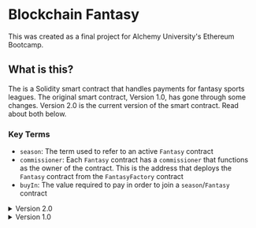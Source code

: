 # Blockchain Fantasy
This was created as a final project for Alchemy University's Ethereum Bootcamp.

## What is this?
The is a Solidity smart contract that handles payments for fantasy sports leagues. The original smart contract, Version 1.0, has gone through some changes. Version 2.0 is the current version of the smart contract. Read about both below.

### Key Terms
- `season`: The term used to refer to an active `Fantasy` contract
- `commissioner`: Each `Fantasy` contract has a `commissioner` that functions as the owner of the contract. This is the address that deploys the `Fantasy` contract from the `FantasyFactory` contract
- `buyIn`: The value required to pay in order to join a `season`/`Fantasy` contract   

<details>

<summary> Version 2.0 </summary>

## Version 2.0
The contract has been upgraded to utilize the factory pattern.

### How does it work?
Originally, all of the state was managed by one contract. A user would create a league and invite league members.  The smart contract would be responsible for handling payments for the created fantasy league.  A single contract kept track of every league that was created along with all of the funds for each league.
Version 2.0 Implements a factory pattern.  Users initially interact with a factory contract which keeps track of all the contracts that are deployed. The factory pattern allows for each league to exist within its own contract.  All the funds are no longer tied to a single contract but with each individual contract deployed by the factory.

### The smart contracts
#### `FantasyFactory.sol`
This is the factory contract that users will initially interact with.  The purpose of the contract is to create a new smart contract. This is handled through the `createFantasyContract()` function:
```solidity
function createFantasyContract(uint256 _buyIn) external {
        if (_buyIn <= 0) {
            revert Fantasy_Factory__InvalidBuyInAmount();
        }

        uint256 currentId = s_seasonCounter;

        Fantasy newFantasyContract = new Fantasy(
            payable(msg.sender),
            currentId,
            _buyIn,
            address(this)
        );

        Season storage season = s_fantasyContracts[msg.sender][currentId];
        season.fantasyContract = address(newFantasyContract);
        season.buyIn = _buyIn;

        s_seasonCounter++;

        emit FantasyContractCreation(
            address(newFantasyContract),
            msg.sender,
            currentId
        );
    }
```
- `createFantasyContract()` takes one argument, a `uint256`.  This argument sets the buy in for the league that is going to be created.
- The league id is set by the `s_seasonCounter` state variable found in the `FantasyFactory` contract.  The `s_seasonCounter` will be incremented by this function.
- The contract creates a new `Fantasy` contract passing to it 4 arguments: 
	- `msg.sender`: The address of the user calling the function 
	- `currentId`: The current value of `s_seasonCounter` to set the season id
	- `_buyIn`: The buy in amount that members will have to pay to join the league
	- `address(this)`: The contract address to the factory contract. This is done to make it easier for the `Fantasy` contract to call a function on the `FantasyFactory` contract
- The function updates the mapping which tracks all the `Fantasy` contracts that have been deployed associating the contract with the user that deployed the contract. The id of the contract is also used for tracking so a user can deploy multiple contracts

When a season is "completed", it is removed from the `s_fantasyContracts` mapping.  This is done through the `removeFantasyContract` function:
```solidity
function removeFantasyContract(address _owner, uint256 _seasonId) external {
    if (
        msg.sender != s_fantasyContracts[_owner][_seasonId].fantasyContract
    ) {
        revert Fantasy_Factory__MustCallFromContract();
    }
    delete s_fantasyContracts[_owner][_seasonId];

    emit ContractRemoved(msg.sender, _seasonId, _owner);
}
```  
- The function takes two arguments, an address `_owner`, and a uint256 `_seasonId`. 
    - These two arguments will be used to retrieve the `Fantasy` contract from `s_fantasyContracts`.  
- This function is called from the `Fantasy` contract when the commissioner calls the `completeSeason` function.  
    - That means that the `msg.sender` of this function must be the actual `Fantasy` contract.  
    - This ensures that account addresses cannot call the function.  
    - Only the commissioner of the calling `Fantasy` contract will be able to successfully initiate this function.

The factory contract has some getter functions to help retrieve data.
- `getFantasyContract` returns the address of a deployed `Fantasy` contract based on season id. While this function doesn't have an explicit `onlyOwner` modifier, the address of the caller will be used to access the `s_fantasyContracts` mapping. Technically, this is a function meant to be called by commissioners to retrieve their contracts.
- `getBuyIn` returns the buy in amount for a deployed `Fantasy` contract. Like the previous function, it uses the season id and the address of the function caller to access the `s_fantasyContracts` mapping. 
-`getSeasonCounter` is a function anyone can call to see the value of the `s_seasonCounter` variable which is responsible for settings season ids.

One of the main changes in this new contract is the `Season` struct. 
    - In Version 1, the `Season` struct contained all of the information related to a season created by a commissioner.  This information included the `commissioner`, `id`, `players`, and more.  
        - It was necessary for the `Season` struct to be this dense because of the lack of a factory pattern. 
        - In version 1, there was only a single contract, so all of the necessary information was stored in the `Season` struct. 
    - In Version 2.0, the `Season` struct does not bear as much responsibility. It is only found in the `FantasyFactory` contract. 
        - It only contains the address of the deployed `Fantasy` contract along with the `buyIn`
        - The `Season` struct is contained within a mapping which is accessed with the ``commissioner`` address and `seasonId`

#### `Fantasy.sol`
The factory pattern's benefit is highlighted by the `Fantasy.sol` contract.  A user that wants to create a `Fantasy` contract will first interact with the `FantasyFactory.sol` contract. Interaction with `FantasyFactory` will lead to the creation of a `Fantasy` contract.  This `Fantasy` contract will hold all of the state specfic to a single season.  The user that deployed the `Fantasy` contract will become the commissioner of the contract. This is a major improvement from `Version 1.0` due to the fact that `Version 1.0` handle every season created in one main contract.  The dynamic of having a single `Fantasy` contract is a security improvement considering funds are now tied to various individual contracts rather than being accumulated in one single contract.

##### State Variables
The `Fantasy` contract has important **state variables**:
```solidity
    bool private s_seasonComplete;
    uint256 private immutable i_seasonId;
    address private immutable i_commissioner;
    uint256 private immutable i_buyIn;
    address private immutable i_factory;
    uint256 private s_prizePool;
    mapping(address => Player) players;
```
- `s_seasonComplete` is a boolean used to handle deletion of the smart contract from the `FantasyFactory` mapping. It can only be true once everyone has received their winnings.
- `i_seasonId` is an immutable uint256, and it is set when the contract is created. The value is sent from the `FantasyFactory` contract. This value allows a user to deploy multiple contracts as it is a key in the `s_fantasyContracts` found in `FantasyFactory`
- `i_commissioner` is and immutable address, and it is set when the contract is created. The value is sent from the `FantasyFactory` contract, and the address is the commissioner/owner of the contract.
- `i_buyIn` is an immutable uint256 that acts as a monetary gateway into the contract. Along with another check, when a user attempts to join a season, their buy in amount must match this value.
- `i_factory` is an immutable address which is sent when the contract is created. It is the address of the `FactoryContract`.
- `s_prizePool` is incremented each time a user buys in to the league. It is used to track funds making distribution easier.
- `players` is a mapping that maps a user's address with a `Player` struct. The `Player` struct contains important information about each user.
```solidity
 struct Player {
    bool whitelisted;
    bool buyInPaid;
    uint winnings;
}
```
- `whitelisted` is a boolean that is set to true when a commissioner enables a user to join the league. In `Version 1.0`, there was a mapping called `whitelist` which served the purpose of storing addresses that were allowed to join the league. In `Version 2.0`, this is simplified into a boolean value. The `whitelisted` boolean ensures only the players in this league can interact with the functions of the `Fantasy` contract.
- `buyInPaid` is another boolean value that becomes true when a user successfully buys in to the league.
- `winnings` is a uint that keeps track of how much the player is allowed to withdraw. This is a value that will be adjusted by the commissioner.

##### Modifiers
`Fantasy.sol` has two important modifiers.
The `onlyWhitelisted` modifier ensures that only players invited to the league can interact with the contract.
```solidity
modifier onlyWhitelisted(address _address) {
    if (!players[_address].whitelisted) {
        revert Fantasy__AddressNotWhitelisted();
    }
    _;
}
```
The modifier takes an address as an argument. The modifier takes the address and uses it as a key in the `s_players` mapping. The function verifies that the address returns true for the `whitelisted` parameter.

The `onlyCommissioner` modifier ensures only the commissioner can call certain functions.
```solidity
modifier onlyCommissioner() {
	if (msg.sender != i_commissioner) {
		revert Fantasy__OnlyCommissionerCanPerformThisAction();
	}
	_;
}
```
The `i_commissioner` variable is assigned when the `Fantasy` contract is deployed. This variable is used to compare with `msg.sender` to ensure only the commissioner can interact with certain functions.

##### Constructor
The `constructor` for `Fantasy.sol` is integral in setting the unique parameters for each contract that is deployed by `FantasyFactory`.  
```solidity
constructor(
        address _commissioner,
        uint256 _seasonId,
        uint256 _buyIn,
        address _factory
    ) {
        i_seasonId = _seasonId;
        i_commissioner = _commissioner;
        i_buyIn = _buyIn;
        i_factory = _factory;

        s_players[_commissioner].whitelisted = true;
        emit SeasonStarted(_seasonId, _commissioner);
        emit Whitelisted(_seasonId, _commissioner);
    }
```
The constructor has 4 parameters:
- `_commissioner` is an address that dictates the ownership of the deployed `Fantasy` contract
- `_seasonId` is the unique uint256 identifier assigned to this contract which is based on the season counter in `FantasyFactory.sol`
- `_buyIn` is the amount that whitelisted members must pay to join the league
- `_iFactory` is the contract address of `FantasyFactory.sol` which is used in the function to complete the season
When a new contract is created with `FantasyFactory.sol`, this constructor is provided with the necessary arguments. So launching a new contract from `FantasyFactory.sol` will assign a commissioner, provide a season id, set the buy in, and store the `FantasyFactory.sol` contract address.  Additionally, the commissioner's address will be whitelisted allowing the commissioner to buy in.

##### `addToWhiteList`
The first function important to the `Fantasy` contract is the `addToWhitelist` function:
```solidity
function addToWhitelist(address _address) external onlyCommissioner {
    if (s_players[_address].whitelisted) {
        revert Fantasy__AddressAlreadyWhitelisted();
    }
    s_players[_address].whitelisted = true;
    emit Whitelisted(i_seasonId, _address);
}
```
- This function can only be called by the `commissioner`
- The function has one parameter, an address
    - The address that the commissioner will input through the frontend will be the address of the user that is to be whitelisted
- If the address is already whitelisted, this function will rever
- The address is added to the `s_players` mapping, setting the `whitelisted` boolean found in the `Player` struct to true
- The whitelisted address now has access to certain functions in the `Fantasy` contract
    - The whitelisted address will only have access to the specific contract associated with the `commissioner`

##### `buyIn`
The `buyIn` function allows whitelisted addresses to pay the buy in fee for the league
```
function buyIn(uint _buyIn) external payable onlyWhitelisted(msg.sender) {
        Player storage player = s_players[msg.sender];
        if (_buyIn != i_buyIn || _buyIn <= 0) {
            revert Fantasy__IncorrectBuyInAmount();
        }
        if (player.buyInPaid) {
            revert Fantasy__PlayerAlreadyPaid();
        }

        player.buyInPaid = true;
        s_prizePool += _buyIn;
        
        emit PlayerBuyIn(msg.sender, _buyIn);
    }
```
- The function has one argument `_buyIn`: the buy in amount 
- This function can only be called by whitelisted addresses
- If the buy in amount used as an argument does not match with the `i_buyIn` variable or if the buy in is 0, this function will revert
- The the address calling this function has already paid the buy in, this function will revert
- When this function is called successfully: 
	- The `buyInPaid` boolean in the `Player` struct associated with the address calling this function will be set to true
	- `s_prizepool` will be incremented with the `_buyIn` amount

##### `addWinnings`
The `addWinnings` function allows the commissioner to distribute funds to players in the league.  This can be done at any point in during the duration of the contract.  
```
    function addWinnings(
        address _player,
        uint _winnings
    ) external onlyCommissioner {
        Player storage player = s_players[_player];

        if (!player.whitelisted) {
            revert Fantasy__PlayerNotInLeague();
        }
        if (!player.buyInPaid) {
            revert Fantasy__PlayerDidNotPayBuyIn();
        }
        if (_winnings > s_prizePool) {
            revert Fantasy__ExceedsPrizePool();
        }

        player.winnings += _winnings;
        s_prizePool -= _winnings;

        emit AddedWinning(_player, _winnings);
    }
```
- The function takes two arguments and address and a uint
	- Funds will be added to the `_player` address
	- `_winnings` is the amount to be added
- If the commissioner attempts to add winnings to an address that isn't whitelisted, the function will revert.
- If a player is whitelisted, but the buy in has yet to be paid, the commissioner cannot add winnings for the player.
- If the amount being added is greater than the current prizepool, the function will revert
- When this function is called successfully:
	- The `Player` struct winning key is incremented. 
	- The `prizePool` is decremented by the same amount

##### `withdrawWinnings`
As the commissioner distributes the prizepool to the players, a player is free to withdraw their funds as they choose.  This is handled by the `withdrawWinnings` function:
```
 function withdrawWinnings() external payable onlyWhitelisted(msg.sender) {
	Player storage player = s_players[msg.sender];
	uint256 winnings = player.winnings;

	if (winnings <= 0) {
		revert Fantasy__NoWinningsToWithdraw();
	}
	
	player.winnings = 0;

	(bool success, ) = msg.sender.call{value: winnings}("");
	if (!success) {
		revert Fantasy__FailedToSendWinnings();
	}

	emit PlayerWithdraw(msg.sender, winnings);
}
```
- The function does not take any arguments
- The function is payable, so it can transfer ether
- The function has the `onlyWhitelisted` modifier attached to it.
	- While the modifier isn't absolutely necessary as there are further checks, it still ensures only players in this specific league can successfully call this function
- If a player attempts to call this function while there are no winnings associated with the player, this function will revert
	- This check is made using `msg.sender` and checking the `s_players` mapping
	- Because `msg.sender` must be located in the `s_players` mapping, there should be no worries of malicious addresses making calls 
	- A player attempting to act maliciously will only be able to withdraw funds associated with their address
- When this function is successfully called, the player winnings will be set to 0 to ensure multiple calls cannot be made
- This function will transfer the winning value in ether to `msg.sender`

##### `tipCommissioner`
The owner of the Fantasy contract will have to spend some gas in order to get the season started. For this reason, there is an option for players in the league to send a tip to the commissioner:
```
    function tipCommisioner() external payable onlyWhitelisted(msg.sender) {
        uint256 minValue = 0.001 ether;
        if (msg.value < minValue) {
            revert Fantasy__TipTooSmall();
        }

        (bool success, ) = i_commissioner.call{value: msg.value}("");
        if (!success) {
            revert Fantasy__FailedToSendTip();
        }

        emit TippedCommissioner(msg.sender, msg.value);
    }
```
- Only whitelisted members of the league can call this function
	- This limitation is not absolutely necessary. 
	- The step was taken to ensure only members that have been invited to a league can interact with that specific contract.
- A minimum value of 0.001 ether is required

</details>

<details>
<summary> Version 1.0 </summary>

## Verson 1.0
This was the original smart contract. It has been updated to 2.0.
### How does it work?
Anyone can interact with this contract to deploy a season. The person interacting with the contract becomes the commissioner of the season they deployed.  The commissioner can allow other players to join their season. Everyone that's allowed to join buys in, and the smart contract holds all the funds.  The commissioner distributes the funds to the players and the players can withdraw at any point.  

### The smart contract
A ``seasons`` array keeps track of the all the seasons that have been created.
```solidity
Season[] public seasons;
```
The heart of the contract lies in the ``Season`` struct.
```solidity
struct Season {
    uint id;
    address payable commissioner;
    mapping(address => bool) whitelist;
    mapping(address => Player) players;
    uint buyIn;
    uint prizePool;
    bool distributed;
    bool complete;
}
``` 
This custom data structure keeps track off all the important details associated with a season. It contains information that includes the season id, the commissioner, a mapping of whitelisted players that are allowed to join the league, a mapping of players that have joined the league, the buy in amount, the total prize pool, whether all funds have been distributed, and whether the season has been completed.

Another key component of the contract is the ``Player`` struct.
```solidity
struct Player {
    address payable id;
    bool paid;
    uint winnings;
}
```
When a player buys in to a league, a ``Player`` struct is created . This struct contains the player's address, a variable confirming that they have paid, and a variable to track their winnings. A mapping of ``Player`` structs is contained within the ``Season`` struct.

</details>